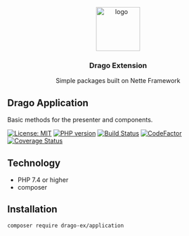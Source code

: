 <p align="center">
  <img src="https://avatars0.githubusercontent.com/u/11717487?s=400&u=40ecb522587ebbcfe67801ccb6f11497b259f84b&v=4" width="100" alt="logo">
</p>

<h3 align="center">Drago Extension</h3>
<p align="center">Simple packages built on Nette Framework</p>

## Drago Application
Basic methods for the presenter and components.

[![License: MIT](https://img.shields.io/badge/License-MIT-yellow.svg)](https://raw.githubusercontent.com/drago-ex/application/master/license.md)
[![PHP version](https://badge.fury.io/ph/drago-ex%2Fapplication.svg)](https://badge.fury.io/ph/drago-ex%2Fapplication)
[![Build Status](https://travis-ci.org/drago-ex/application.svg?branch=master)](https://travis-ci.org/drago-ex/application)
[![CodeFactor](https://www.codefactor.io/repository/github/drago-ex/application/badge)](https://www.codefactor.io/repository/github/drago-ex/application)
[![Coverage Status](https://coveralls.io/repos/github/drago-ex/application/badge.svg?branch=master)](https://coveralls.io/github/drago-ex/application?branch=master)

## Technology
- PHP 7.4 or higher
- composer

## Installation
```
composer require drago-ex/application
```
